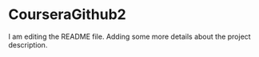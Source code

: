 # CourseraGithub2
I am editing the README file. Adding some more details about the project description.
